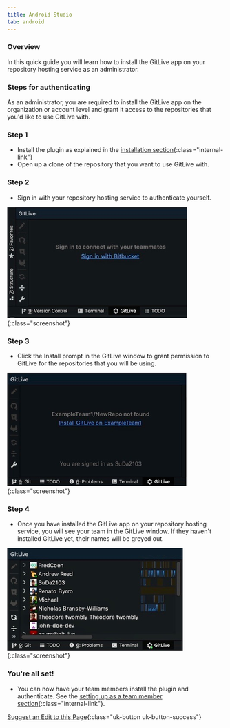 ```yaml
---
title: Android Studio
tab: android
---
```


### Overview

In this quick guide you will learn how to install the GitLive app on your repository hosting service as an administrator.

### Steps for authenticating

As an administrator, you are required to install the GitLive app on the organization or account level and grant it access to the repositories that you'd like to use GitLive with.

### Step 1

* Install the plugin as explained in the [installation section](/){:class="internal-link"}
* Open up a clone of the repository that you want to use GitLive with.

### Step 2

* Sign in with your repository hosting service to authenticate yourself.

![Authenticate with repository hosting service](/uploads/android-studio-sign-in-bitbucket.jpeg "Sign in"){:class="screenshot"}

### Step 3

* Click the Install prompt in the GitLive window to grant permission to GitLive for the repositories that you will be using.

![Confirm installation](/uploads/android-studio-install-prompt.jpeg  "Confirm installation"){:class="screenshot"}

### Step 4

* Once you have installed the GitLive app on your repository hosting service, you will see your team in the GitLive window. If they haven't installed GitLive yet, their names will be greyed out.

![Confirm installation](/uploads/android-studio-installed.jpeg  "Confirm installation"){:class="screenshot"}

### You're all set!

* You can now have your team members install the plugin and authenticate. See the [setting up as a team member section](/docs/teammember){:class="internal-link"}.


[Suggest an Edit to this Page](https://github.com/GitLiveApp/documentation/edit/master/_sections/admin-android-studio.md){:class="uk-button uk-button-success"}
